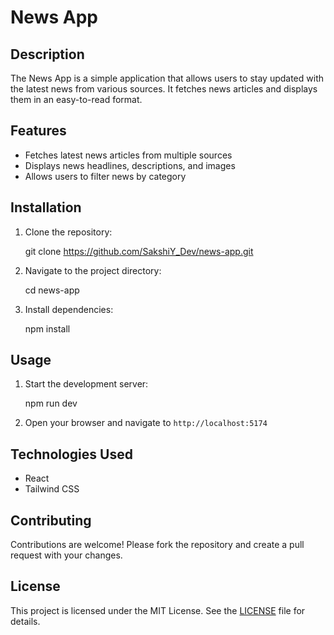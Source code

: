 # News App

## Description

The News App is a simple application that allows users to stay updated with the latest news from various sources. It fetches news articles and displays them in an easy-to-read format.

## Features

- Fetches latest news articles from multiple sources
- Displays news headlines, descriptions, and images
- Allows users to filter news by category

## Installation

1. Clone the repository:

   git clone https://github.com/SakshiY_Dev/news-app.git

2. Navigate to the project directory:

   cd news-app

3. Install dependencies:

   npm install

## Usage

1. Start the development server:

   npm run dev

2. Open your browser and navigate to `http://localhost:5174`

## Technologies Used

- React
- Tailwind CSS

## Contributing

Contributions are welcome! Please fork the repository and create a pull request with your changes.

## License

This project is licensed under the MIT License. See the [LICENSE](LICENSE) file for details.
